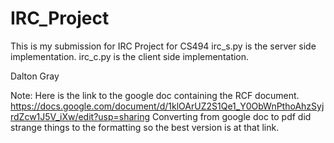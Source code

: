 # IRC_Project
This is my submission for IRC Project for CS494
irc_s.py is the server side implementation.
irc_c.py is the client side implementation.

Dalton Gray

Note: Here is the link to the google doc containing the RCF document.
      https://docs.google.com/document/d/1klOArUZ2S1Qe1_Y0ObWnPthoAhzSyjrdZcw1J5V_iXw/edit?usp=sharing
      Converting from google doc to pdf did strange things to the formatting so the best version is 
      at that link.
